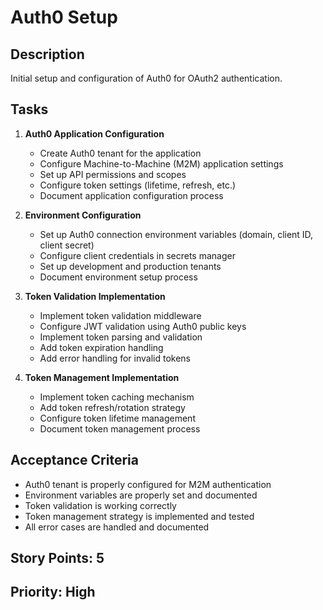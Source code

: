 # Auth0 Setup

## Description

Initial setup and configuration of Auth0 for OAuth2 authentication.

## Tasks

1. **Auth0 Application Configuration**

   - Create Auth0 tenant for the application
   - Configure Machine-to-Machine (M2M) application settings
   - Set up API permissions and scopes
   - Configure token settings (lifetime, refresh, etc.)
   - Document application configuration process

2. **Environment Configuration**

   - Set up Auth0 connection environment variables (domain, client ID, client secret)
   - Configure client credentials in secrets manager
   - Set up development and production tenants
   - Document environment setup process

3. **Token Validation Implementation**

   - Implement token validation middleware
   - Configure JWT validation using Auth0 public keys
   - Implement token parsing and validation
   - Add token expiration handling
   - Add error handling for invalid tokens

4. **Token Management Implementation**
   - Implement token caching mechanism
   - Add token refresh/rotation strategy
   - Configure token lifetime management
   - Document token management process

## Acceptance Criteria

- Auth0 tenant is properly configured for M2M authentication
- Environment variables are properly set and documented
- Token validation is working correctly
- Token management strategy is implemented and tested
- All error cases are handled and documented

## Story Points: 5

## Priority: High
